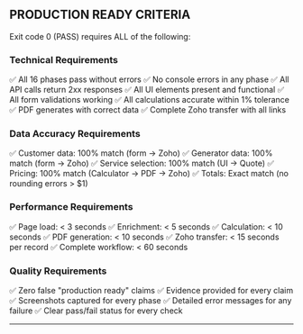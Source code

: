 ## PRODUCTION READY CRITERIA

Exit code 0 (PASS) requires ALL of the following:

### Technical Requirements
✅ All 16 phases pass without errors
✅ No console errors in any phase
✅ All API calls return 2xx responses
✅ All UI elements present and functional
✅ All form validations working
✅ All calculations accurate within 1% tolerance
✅ PDF generates with correct data
✅ Complete Zoho transfer with all links

### Data Accuracy Requirements
✅ Customer data: 100% match (form → Zoho)
✅ Generator data: 100% match (form → Zoho)
✅ Service selection: 100% match (UI → Quote)
✅ Pricing: 100% match (Calculator → PDF → Zoho)
✅ Totals: Exact match (no rounding errors > $1)

### Performance Requirements
✅ Page load: < 3 seconds
✅ Enrichment: < 5 seconds
✅ Calculation: < 10 seconds
✅ PDF generation: < 10 seconds
✅ Zoho transfer: < 15 seconds per record
✅ Complete workflow: < 60 seconds

### Quality Requirements
✅ Zero false "production ready" claims
✅ Evidence provided for every claim
✅ Screenshots captured for every phase
✅ Detailed error messages for any failure
✅ Clear pass/fail status for every check

---

